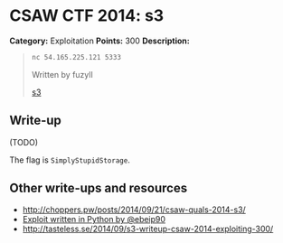 # CSAW CTF 2014: s3

**Category:** Exploitation
**Points:** 300
**Description:**

> ```bash
> nc 54.165.225.121 5333
> ```
>
> Written by fuzyll
>
> [s3](s3)

## Write-up

(TODO)

The flag is `SimplyStupidStorage`.

## Other write-ups and resources

* <http://choppers.pw/posts/2014/09/21/csaw-quals-2014-s3/>
* [Exploit written in Python by @ebeip90](https://gist.github.com/ebeip90/c6cb842b66fcc1680ea7)
* <http://tasteless.se/2014/09/s3-writeup-csaw-2014-exploiting-300/>
